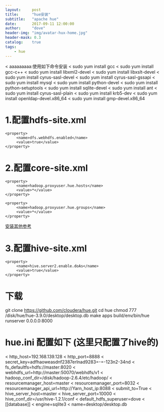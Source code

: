 ```yaml
---
layout:     post
title:      "hue安装"	
subtitle:   "apache hue"			
date:       2017-09-11 12:00:00
author:     "dove"
header-img: "img/avatar-hux-home.jpg"  
header-mask: 0.3
catalog:    true
tags:
    - hue
---
```



< aaaaaaaaa:使用如下命令安装
< sudo yum install gcc
< sudo yum install gcc-c++
< sudo yum install libxml2-devel
< sudo yum install libxslt-devel
< sudo yum install cyrus-sasl-devel
< sudo yum install cyrus-sasl-gssapi
< sudo yum install mysql
< sudo yum install python-devel
< sudo yum install python-setuptools
< sudo yum install sqlite-devel
< sudo yum install ant
< sudo yum install cyrus-sasl-plain
< sudo yum install krb5-dev
< sudo yum install openldap-devel.x86_64
< sudo yum install gmp-devel.x86_64


# 1.配置hdfs-site.xml
	<property>
		 <name>dfs.webhdfs.enabled</name>
		 <value>true</value>
	</property>

# 2.配置core-site.xml
	<property>
		 <name>hadoop.proxyuser.hue.hosts</name>
		 <value>*</value>
	</property>
	 
	<property>
		 <name>hadoop.proxyuser.hue.groups</name>
		 <value>*</value>
	</property>
[安装其他参考](https://docs.hortonworks.com/HDPDocuments/HDP2/HDP-2.3.4/bk_installing_manually_book/content/configure_hdp_hue.html)


# 3.配置hive-site.xml
	<property>
		 <name>hive.server2.enable.doAs</name>
		 <value>true</value>
	</property>

# 下载
git clone https://github.com/cloudera/hue.git
cd hue
chmod 777 /disk/hue/hue-3.9.0/desktop/desktop.db
make apps
build/env/bin/hue runserver 0.0.0.0:8000

# hue.ini 配置如下  (这里只配置了hive的)


< http_host=192.168.139.128
< http_port=8888
< secret_key=adfhaoweasdnf2387erlnad9283=-=-123n2-34nd
< fs_defaultfs=hdfs://master:8020
< webhdfs_url=http://master:50070/webhdfs/v1
< hadoop_conf_dir=/disk/hadoop-2.6.4/etc/hadoop/
< resourcemanager_host=master
< resourcemanager_port=8032
< resourcemanager_api_url=http://Yarn_host_ip:8088
< submit_to=True
< hive_server_host=master
< hive_server_port=10000
< hive_conf_dir=/usr/hive-1.2.1/conf
< default_hdfs_superuser=dove
< [[database]]
< engine=sqlite3
< name=desktop/desktop.db

